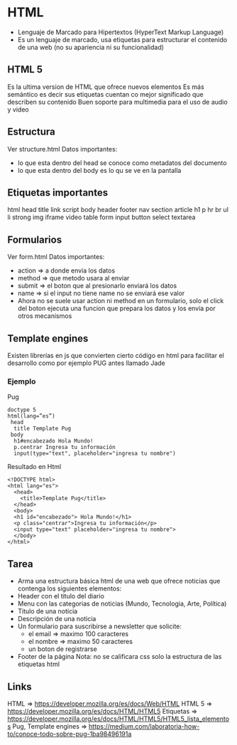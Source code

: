 # HTML
- Lenguaje de Marcado para Hipertextos (HyperText Markup Language)
- Es un lenguaje de marcado, usa etiquetas para estructurar el contenido de una web (no su apariencia ni su funcionalidad)

## HTML 5
Es la ultima version de HTML que ofrece nuevos elementos
Es más semántico es decir sus etiquetas cuentan co  mejor significado que describen su contenido
Buen soporte para multimedia para el uso de audio y video

## Estructura
Ver structure.html
Datos importantes:
- lo que esta dentro del head se conoce como metadatos del documento
- lo que esta dentro del body es lo qu se ve en la pantalla

## Etiquetas importantes
html
head
title
link
script
body
header
footer
nav
section
article
h1
p
hr
br
ul
li
strong
img
iframe
video
table
form
input
button
select
textarea

## Formularios
Ver form.html
Datos importantes:
- action => a donde envia los datos
- method => que metodo usara al enviar
- submit => el boton que al presionarlo enviará los datos
- name => si el input no tiene name no se enviará ese valor
- Ahora no se suele usar action ni method en un formulario, solo el click del boton ejecuta una funcion que prepara los datos y los envia por otros mecanismos

## Template engines
Existen librerías en js que convierten cierto código en html para facilitar el desarrollo como por ejemplo PUG antes llamado Jade

### Ejemplo
Pug
```
doctype 5
html(lang=”es”)
 head
  title Template Pug 
 body
  h1#encabezado Hola Mundo!
  p.centrar Ingresa tu información
  input(type="text", placeholder="ingresa tu nombre")
```
Resultado en Html
```
<!DOCTYPE html>
<html lang="es">
  <head>
    <title>Template Pug</title>
  </head>
  <body>
  <h1 id="encabezado"> Hola Mundo!</h1>
  <p class="centrar">Ingresa tu información</p>
  <input type="text" placeholder="ingresa tu nombre">
  </body>
</html>

```
## Tarea
- Arma una estructura básica html de una web que ofrece noticias que contenga los siguientes elementos:
- Header con el titulo del diario
- Menu con las categorias de noticias (Mundo, Tecnologia, Arte, Política)
- Titulo de una noticia 
- Descripción de una noticia
- Un formulario para suscribirse a newsletter que solicite:
  - el email => maximo 100 caracteres
  - el nombre => maximo 50 caracteres
  - un boton de registrarse
- Footer de la página
Nota: no se calificara css solo la estructura de las etiquetas html

## Links
HTML => https://developer.mozilla.org/es/docs/Web/HTML
HTML 5 => https://developer.mozilla.org/es/docs/HTML/HTML5
Etiquetas => https://developer.mozilla.org/es/docs/HTML/HTML5/HTML5_lista_elementos
Pug, Template engines => https://medium.com/laboratoria-how-to/conoce-todo-sobre-pug-1ba98496191a